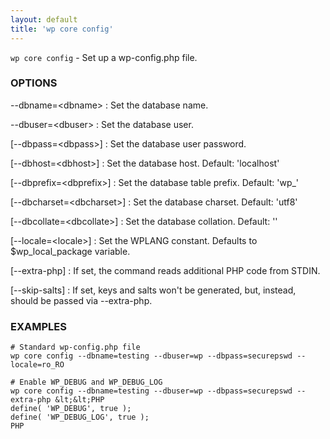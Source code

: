 ```yaml
---
layout: default
title: 'wp core config'
---
```


`wp core config` - Set up a wp-config.php file.

### OPTIONS

--dbname=&lt;dbname&gt;
: Set the database name.

--dbuser=&lt;dbuser&gt;
: Set the database user.

[--dbpass=&lt;dbpass&gt;]
: Set the database user password.

[--dbhost=&lt;dbhost&gt;]
: Set the database host. Default: 'localhost'

[--dbprefix=&lt;dbprefix&gt;]
: Set the database table prefix. Default: 'wp_'

[--dbcharset=&lt;dbcharset&gt;]
: Set the database charset. Default: 'utf8'

[--dbcollate=&lt;dbcollate&gt;]
: Set the database collation. Default: ''

[--locale=&lt;locale&gt;]
: Set the WPLANG constant. Defaults to $wp_local_package variable.

[--extra-php]
: If set, the command reads additional PHP code from STDIN.

[--skip-salts]
: If set, keys and salts won't be generated, but, instead, should be passed via --extra-php.

### EXAMPLES

    # Standard wp-config.php file
    wp core config --dbname=testing --dbuser=wp --dbpass=securepswd --locale=ro_RO

    # Enable WP_DEBUG and WP_DEBUG_LOG
    wp core config --dbname=testing --dbuser=wp --dbpass=securepswd --extra-php &lt;&lt;PHP
    define( 'WP_DEBUG', true );
    define( 'WP_DEBUG_LOG', true );
    PHP

